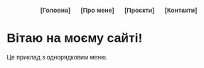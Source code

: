 <!DOCTYPE html>
<html lang="uk">
<head>
  <meta charset="UTF-8">
  <title>Мій сайт</title>
  <style>
    body {
      font-family: Arial, sans-serif;
      margin: 0;
      padding: 20px;
    }
    nav {
      text-align: center;
      margin-bottom: 20px;
    }
    nav a {
      color: #333;
      text-decoration: none;
      margin: 0 10px;
      font-weight: bold;
    }
    nav a::before {
      content: "[";
    }
    nav a::after {
      content: "]";
    }
    nav a:hover {
      color: darkred;
    }
  </style>
</head>
<body>
  <nav>
    <a href="index.html">Головна</a>
    <a href="about.html">Про мене</a>
    <a href="projects.html">Проєкти</a>
    <a href="contacts.html">Контакти</a>
  </nav>

  <h1>Вітаю на моєму сайті!</h1>
  <p>Це приклад з однорядковим меню.</p>
</body>
</html>

